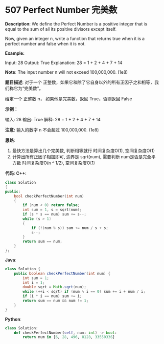 # 507 Perfect Number 完美数

__Description__:
We define the Perfect Number is a positive integer that is equal to the sum of all its positive divisors except itself.

Now, given an integer n, write a function that returns true when it is a perfect number and false when it is not.

__Example:__

Input: 28
Output: True
Explanation: 28 = 1 + 2 + 4 + 7 + 14

__Note:__
The input number n will not exceed 100,000,000. (1e8)

__题目描述__:
对于一个 正整数，如果它和除了它自身以外的所有正因子之和相等，我们称它为“完美数”。

给定一个 正整数 n， 如果他是完美数，返回 True，否则返回 False

__示例：__

输入: 28
输出: True
解释: 28 = 1 + 2 + 4 + 7 + 14

__注意:__
输入的数字 n 不会超过 100,000,000. (1e8)

__思路__:

1. 最快方法是算出几个完美数, 判断相等就行
时间复杂度O(1), 空间复杂度O(1)
2. 计算出所有正因子相加即可, 边界是 sqrt(num), 需要判断 num是否是完全平方数
时间复杂度O(n ^ 1/2), 空间复杂度O(1)

__代码__:
__C++__:

```C++
class Solution 
{
public:
    bool checkPerfectNumber(int num) 
    {
        if (num < 0) return false;
        int sum = 1, s = sqrt(num); 
        if (s * s == num) sum += s--;
        while (s > 1) 
        {
            if (!(num % s)) sum += num / s + s;
            s--;
        }
        return sum == num;
    }
};
```

__Java__:

```Java
class Solution {
    public boolean checkPerfectNumber(int num) {
        int sum = 1;
        int i = 1;
        double sqrt = Math.sqrt(num);
        while (++i < sqrt) if (num % i == 0) sum += i + num / i;
        if (i * i == num) sum += i;
        return sum == num && num != 1;
    }
}
```

__Python__:

```Python
class Solution:
    def checkPerfectNumber(self, num: int) -> bool:
        return num in {6, 28, 496, 8128, 33550336}
```
